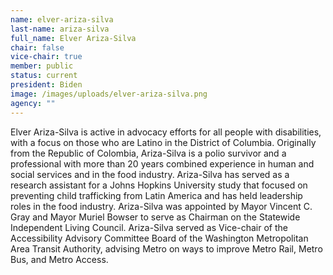 ```yaml
---
name: elver-ariza-silva
last-name: ariza-silva
full_name: Elver Ariza-Silva
chair: false
vice-chair: true
member: public
status: current
president: Biden
image: /images/uploads/elver-ariza-silva.png
agency: ""
---
```

Elver Ariza-Silva is active in advocacy efforts for all people with disabilities, with a focus on those who are Latino in the District of Columbia.  Originally from the Republic of Colombia, Ariza-Silva is a polio survivor and a professional with more than 20 years combined experience in human and social services and in the food industry.  Ariza-Silva has served as a research assistant for a Johns Hopkins University study that focused on preventing child trafficking from Latin America and has held leadership roles in the food industry.  Ariza-Silva was appointed by Mayor Vincent C. Gray and Mayor Muriel Bowser to serve as Chairman on the Statewide Independent Living Council.  Ariza-Silva served as Vice-chair of the Accessibility Advisory Committee Board of the Washington Metropolitan Area Transit Authority, advising Metro on ways to improve Metro Rail, Metro Bus, and Metro Access.  
